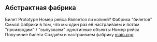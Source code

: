 Абстрактная фабрика
-------------------
Билет
Prototype
Номер рейса
Является ли копией?
Фабрика "билетов"
Смысл фабрики в том, что мы один раз её настраиваем
и потом "производим" / "выпускаем" однотипные объекты
Номер рейса
Получение билета
Создаём и настраиваем фабрику
[main.cpp](main.cpp)

